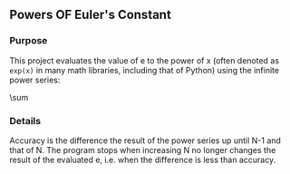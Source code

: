 ## Powers OF Euler's Constant

### Purpose

This project evaluates the value of e to the power of x (often denoted as `exp(x)` in many math libraries, including that of Python) using the infinite power series:

\sum

### Details


Accuracy is the difference the result of the power series up until N-1 and that of N. The program stops when increasing N no longer changes the result of the evaluated e, i.e. when the difference is less than accuracy.
